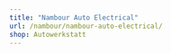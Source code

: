 ```yaml
---
title: "Nambour Auto Electrical"
url: /nambour/nambour-auto-electrical/
shop: Autowerkstatt
---
```

